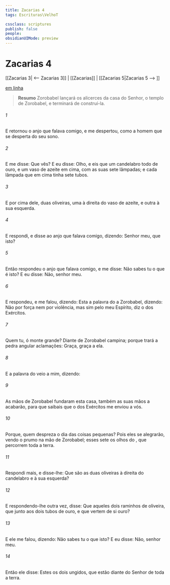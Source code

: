 ```yaml
---
title: Zacarias 4
tags: Escrituras\VelhoT

cssclass: scriptures
publish: false
people:
obsidianUIMode: preview
---
```


# Zacarias 4
[[Zacarias 3| <-- Zacarias 3]] | [[Zacarias]] | [[Zacarias 5|Zacarias 5 --> ]]

[em linha](https://churchofjesuschrist.org/study/scriptures/ot/zech/4?lang=por)

> __Resumo__
Zorobabel lançará os alicerces da casa do Senhor, o templo de Zorobabel, e terminará de construí-la.

###### 1 
E retornou o anjo que falava comigo, e me despertou, como a  homem que se desperta do seu sono.

###### 2 
E me disse: Que vês? E eu disse: Olho, e eis que  um candelabro todo de ouro, e um vaso de azeite em cima, com as suas sete lâmpadas; e cada lâmpada que  em cima tinha sete tubos.

###### 3 
E por cima dele, duas oliveiras, uma à direita do vaso de azeite, e outra à sua esquerda.

###### 4 
E respondi, e disse ao anjo que falava comigo, dizendo: Senhor meu, que  isto?

###### 5 
Então respondeu o anjo que falava comigo, e me disse: Não sabes tu o que é isto? E eu disse: Não, senhor meu.

###### 6 
E respondeu, e me falou, dizendo: Esta  a palavra do  a Zorobabel, dizendo: Não por força nem por violência, mas sim pelo meu Espírito, diz o  dos Exércitos.

###### 7 
Quem  tu, ó monte grande? Diante de Zorobabel  campina; porque  trará a pedra angular  aclamações: Graça, graça a ela.

###### 8 
E a palavra do  veio  a mim, dizendo:

###### 9 
As mãos de Zorobabel fundaram esta casa, também as suas mãos a acabarão, para que saibais que o  dos Exércitos me enviou a vós.

###### 10 
Porque, quem despreza o dia das coisas pequenas? Pois eles se alegrarão, vendo o prumo na mão de Zorobabel; esses sete  os olhos do , que percorrem toda a terra.

###### 11 
Respondi mais, e disse-lhe: Que são as duas oliveiras à direita do candelabro e à sua esquerda?

###### 12 
E respondendo-lhe outra vez, disse: Que  aqueles dois raminhos de oliveira, que  junto aos dois tubos de ouro, e que vertem de si ouro?

###### 13 
E ele me falou, dizendo: Não sabes tu o que  isto? E eu disse: Não, senhor meu.

###### 14 
Então ele disse: Estes  os dois ungidos, que estão diante do Senhor de toda a terra.


